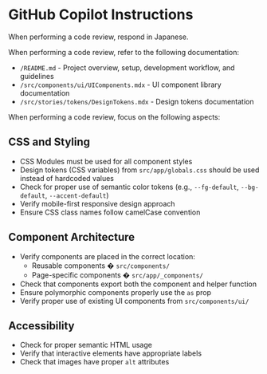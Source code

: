 # GitHub Copilot Instructions

When performing a code review, respond in Japanese.

When performing a code review, refer to the following documentation:

- `/README.md` - Project overview, setup, development workflow, and guidelines
- `/src/components/ui/UIComponents.mdx` - UI component library documentation
- `/src/stories/tokens/DesignTokens.mdx` - Design tokens documentation

When performing a code review, focus on the following aspects:

## CSS and Styling

- CSS Modules must be used for all component styles
- Design tokens (CSS variables) from `src/app/globals.css` should be used instead of hardcoded values
- Check for proper use of semantic color tokens (e.g., `--fg-default`, `--bg-default`, `--accent-default`)
- Verify mobile-first responsive design approach
- Ensure CSS class names follow camelCase convention

## Component Architecture

- Verify components are placed in the correct location:
  - Reusable components � `src/components/`
  - Page-specific components � `src/app/_components/`
- Check that components export both the component and helper function
- Ensure polymorphic components properly use the `as` prop
- Verify proper use of existing UI components from `src/components/ui/`

## Accessibility

- Check for proper semantic HTML usage
- Verify that interactive elements have appropriate labels
- Check that images have proper `alt` attributes

